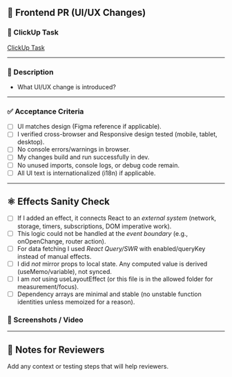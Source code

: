 ## 🎨 Frontend PR (UI/UX Changes)

### 📌 ClickUp Task
[ClickUp Task](https://app.clickup.com/t/XXXXXX)

---

### 📝 Description
- What UI/UX change is introduced?

---

### ✅ Acceptance Criteria
- [ ] UI matches design (Figma reference if applicable).  
- [ ] I verified cross-browser and Responsive design tested (mobile, tablet, desktop).  
- [ ] No console errors/warnings in browser.  
- [ ] My changes build and run successfully in dev.
- [ ] No unused imports, console logs, or debug code remain.
- [ ] All UI text is internationalized (i18n) if applicable.

---

## ⚛️ Effects Sanity Check
- [ ] If I added an effect, it connects React to an *external system* (network, storage, timers, subscriptions, DOM imperative work).
- [ ] This logic could not be handled at the *event boundary* (e.g., onOpenChange, router action).
- [ ] For data fetching I used *React Query/SWR* with enabled/queryKey instead of manual effects.
- [ ] I did *not* mirror props to local state. Any computed value is derived (useMemo/variable), not synced.
- [ ] I am *not* using useLayoutEffect (or this file is in the allowed folder for measurement/focus).
- [ ] Dependency arrays are minimal and stable (no unstable function identities unless memoized for a reason).

### 📸 Screenshots / Video
<!-- Add before/after screenshots or Loom video -->

---

## 🧠 Notes for Reviewers
Add any context or testing steps that will help reviewers.
